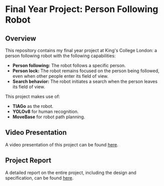 # Final Year Project: Person Following Robot

## Overview

This repository contains my final year project at King's College London: a person following robot with the following capabilities:

- **Person following:** The robot follows a specific person.
- **Person lock:** The robot remains focused on the person being followed, even when other people enter its field of view.
- **Search behavior:** The robot initiates a search when the person leaves its field of view.

This project makes use of:

- **TIAGo** as the robot.
- **YOLOv8** for human recognition.
- **MoveBase** for robot path planning.

## Video Presentation

A video presentation of this project can be found [here](https://www.youtube.com/watch?v=UH8xKoYOvhk).

## Project Report

A detailed report on the entire project, including the design and specification, can be found [here](./Report_final.pdf).

